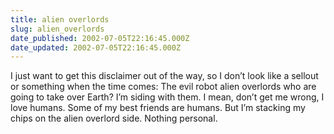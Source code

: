 ```yaml
---
title: alien overlords
slug: alien_overlords
date_published: 2002-07-05T22:16:45.000Z
date_updated: 2002-07-05T22:16:45.000Z
---
```


I just want to get this disclaimer out of the way, so I don’t look like a sellout or something when the time comes: The evil robot alien overlords who are going to take over Earth? I’m siding with them. I mean, don’t get me wrong, I love humans. Some of my best friends are humans. But I’m stacking my chips on the alien overlord side. Nothing personal.
